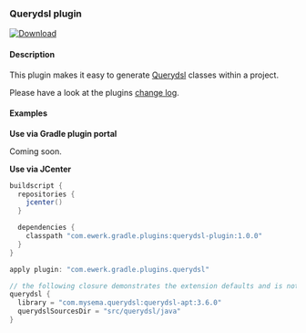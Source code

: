 ### Querydsl plugin

[ ![Download](https://api.bintray.com/packages/ewerk/gradle-plugins/querydsl-plugin/images/download.svg) ](https://bintray.com/ewerk/gradle-plugins/querydsl-plugin/_latestVersion)

#### Description

This plugin makes it easy to generate [Querydsl](http://www.querydsl.com/) 
classes within a project.

Please have a look at the plugins [change log](change_log.md).

#### Examples

__Use via Gradle plugin portal__

Coming soon.

<!--
```groovy
plugins {
  id "com.ewerk.gradle.plugins.querydsl" version "1.0.0"
}
```
-->

__Use via JCenter__

```groovy
buildscript {
  repositories {
    jcenter()
  }

  dependencies {
    classpath "com.ewerk.gradle.plugins:querydsl-plugin:1.0.0"
  }
}

apply plugin: "com.ewerk.gradle.plugins.querydsl"

// the following closure demonstrates the extension defaults and is not necessary
querydsl {
  library = "com.mysema.querydsl:querydsl-apt:3.6.0"
  querydslSourcesDir = "src/querydsl/java"
}
```